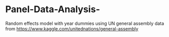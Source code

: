 # Panel-Data-Analysis-
Random effects model with year dummies using UN general assembly data from https://www.kaggle.com/unitednations/general-assembly

